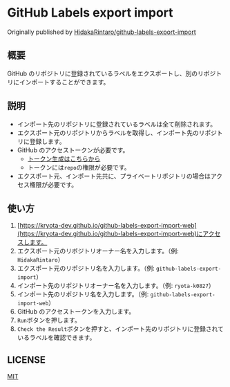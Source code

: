 # GitHub Labels export import

Originally published by [HidakaRintaro/github-labels-export-import](https://github.com/HidakaRintaro/github-labels-export-import)

## 概要

GitHub のリポジトリに登録されているラベルをエクスポートし、別のリポジトリにインポートすることができます。

## 説明

- インポート先のリポジトリに登録されているラベルは全て削除されます。
- エクスポート元のリポジトリからラベルを取得し、インポート先のリポジトリに登録します。
- GitHub のアクセストークンが必要です。
  - [トークン生成はこちらから](https://github.com/settings/tokens)
  - トークンには`repo`の権限が必要です。
- エクスポート元、インポート先共に、プライベートリポジトリの場合はアクセス権限が必要です。

## 使い方

1. [https://kryota-dev.github.io/github-labels-export-import-web](https://kryota-dev.github.io/github-labels-export-import-web)にアクセスします。
2. エクスポート元のリポジトリオーナー名を入力します。（例: `HidakaRintaro`）
3. エクスポート元のリポジトリ名を入力します。（例: `github-labels-export-import`）
4. インポート先のリポジトリオーナー名を入力します。（例: `ryota-k0827`）
5. インポート先のリポジトリ名を入力します。（例: `github-labels-export-import-web`）
6. GitHub のアクセストークンを入力します。
7. `Run`ボタンを押します。
8. `Check the Result`ボタンを押すと、インポート先のリポジトリに登録されているラベルを確認できます。

## LICENSE

[MIT](LICENSE)
